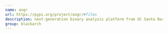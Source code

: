 ```yaml
---
name: angr
url: https://pypi.org/project/angr/#files
description: next-generation binary analysis platform from UC Santa Barbaras Seclab. URL : https://pypi.org/project/angr/#files Groups : blackarch blackarch-binary blackarch-disassembler blackarch-reversing
group: blackarch
---
```

